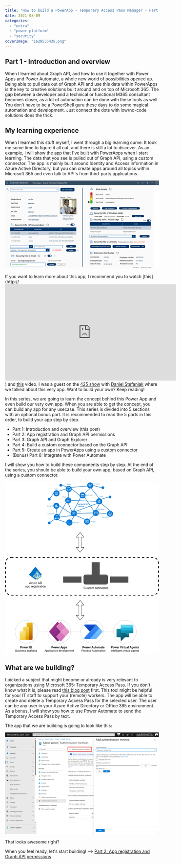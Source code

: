 ```yaml
---
title: "How to build a PowerApp - Temporary Access Pass Manager - Part 1"
date: 2021-08-09
categories: 
  - "entra"
  - "power-platform"
  - "security"
coverImage: "1628535438.png"
---
```


## Part 1 - Introduction and overview

When I learned about Graph API, and how to use it together with Power Apps and Power Automate, a whole new world of possibilities opened up. Being able to pull data out of Graph API and use this data within PowerApps is the key to creative solutions built around and on top of Microsoft 365. The gap between a developer and a technical or functional M365 consultant becomes closer, as a lot of automation can be done with these tools as well. You don't have to be a PowerShell guru these days to do some magical automation and development. Just connect the dots with low/no-code solutions does the trick.

## My learning experience

When I learned this stuff myself, I went through a big learning curve. It took me some time to figure it all out, and there is still a lot to discover. As an example, I will show the app that I've built with PowerApps when I start learning. The data that you see is pulled out of Graph API, using a custom connector. The app is mainly built around Identity and Access information in Azure Active Directory, but you can create apps around all topics within Microsoft 365 and even talk to API's from third-party applications.

![](/assets/images/image-79.png)

If you want to learn more about this app, I recommend you to watch [this](http://<iframe width="560" height="315" src="https://www.youtube.com/embed/5yMxz_oQfNg" title="YouTube video player" frameborder="0" allow="accelerometer; autoplay; clipboard-write; encrypted-media; gyroscope; picture-in-picture" allowfullscreen></iframe>) and [this](https://www.youtube.com/watch?v=LMujYi2U4b8) video. I was a guest on the [425 show](https://www.youtube.com/channel/UCIPMDupgTRsJY5sxcdBEtCg) with [Daniel Stefaniak](https://twitter.com/d0m3l?lang=en) where we talked about this very app. Want to build your own? Keep reading!

In this series, we are going to learn the concept behind this Power App and even build our very own app. When you are able to get the concept, you can build any app for any usecase. This series is divided into 5 sections with an optional bonus part. It is recommended to read the 5 parts in this order, to build your app step by step.

- Part 1: Introduction and overview (this post)
- Part 2: App registration and Graph API permissions
- Part 3: Graph API and Graph Explorer
- Part 4: Build a custom connector based on the Graph API
- Part 5: Create an app in PowerApps using a custom connector
- (Bonus) Part 6: Integrate with Power Automate

I will show you how to build these components step by step. At the end of the series, you should be able to build your own app, based on Graph API, using a custom connector.

![](/assets/images/Overview-Custom-Connector-Graph-API-Power-Platform.png)

## What are we building?

I picked a subject that might become or already is very relevant to organizations using Microsoft 365: Temporary Access Pass. If you don't know what it is, please read [this blog post](https://techcommunity.microsoft.com/t5/azure-active-directory-identity/temporary-access-pass-is-now-in-public-preview/ba-p/1994702) first. This tool might be helpful for your IT staff to support your (remote) workers. The app will be able to create and delete a Temporary Access Pass for the selected user. The user can be any user in your Azure Active Directory or Office 365 environment. As a bonus, I will show you how to use Power Automate to send the Temporary Access Pass by text.

The app that we are building is going to look like this:

![](/assets/images/image-72.png)

That looks awesome right?

When you feel ready, let's start building! --> [Part 2: App registration and Graph API permissions](https://janbakker.tech/how-to-build-a-powerapp-temporary-access-pass-manager-part-2/)
